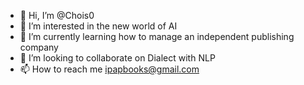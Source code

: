 - 👋 Hi, I’m @Chois0
- 👀 I’m interested in the new world of AI
- 🌱 I’m currently learning how to manage an independent publishing company
- 💞️ I’m looking to collaborate on Dialect with NLP
- 📫 How to reach me ipapbooks@gmail.com

<!---
Chois0/Chois0 is a ✨ special ✨ repository because its `README.md` (this file) appears on your GitHub profile.
You can click the Preview link to take a look at your changes.
--->

